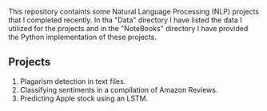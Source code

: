 This repository containts some Natural Language Processing (NLP) projects that I completed recently. In tha "Data" directory I have listed the data I utilized for the projects and in the "NoteBooks" directory I have provided the Python implementation of these projects.

## Projects
1. Plagarism detection in text files.
2. Classifying sentiments in a compilation of Amazon Reviews.
3. Predicting Apple stock using an LSTM.



